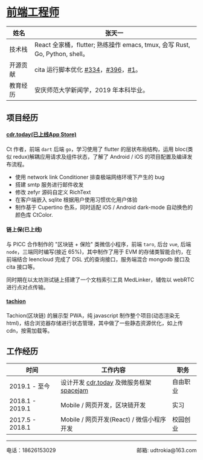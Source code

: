
# [前端工程师](https://github.com/clearloop)

| 姓名     | 张天一                                                                                                                                                                           |
| -------- | ------------------------------------------------------------                                                                                                                     |
| 技术栈   | React 全家桶，flutter; 熟练操作 emacs, tmux, 会写 Rust, Go, Python, shell。                                                                                                      |
| 开源贡献 | cita 运行脚本优化 [#334](https://github.com/cryptape/cita/pull/334)，[#396](https://github.com/cryptape/cita/pull/396)，[#1](https://github.com/cryptape/homebrew-cita/pull/1)。 |
| 教育经历 | 安庆师范大学新闻学，2019 年本科毕业。                                                                                                                                            |



## 项目经历

#### [cdr.today(已上线App Store)](https://cdr-today.github.io/intro/)

Ct 作者，前端 `dart` 后端 `go`，学习使用了 flutter 的层状布局结构，运用 bloc(类似 redux)解耦应用请求及组件状态，了解了 Android / iOS 的项目配置及编译发布流程。

+ 使用 network link Conditioner 排查极端网络环境下产生的 bug
+ 搭建 smtp 服务进行邮件收发
+ 修改 zefyr 源码自定义 RichText
+ 在客户端嵌入 sqlite 根据用户使用习惯优化用户体验
+ 制作基于 Cupertino 色系，同时适配 iOS / Android dark-mode 自动换色的颜色库 CtColor.



#### 链上保(已上线)

与 PICC 合作制作的 "区块链 + 保险" 类微信小程序，前端 `taro`, 后台 `vue`, 后端 `node`，三端同时编写(接近 65%)，其中制作了用于 EVM 的存储类智能合约，在前端结合 leencloud 完成了 DSL 式的查询接口，服务端混合 mongodb 接口及 cita 接口等。

同时期在以太坊测试链上搭建了一个文档索引工具 MedLinker，辅佐以 webRTC 进行点对点传输。



#### [tachion](https://quirky-perlman-c30b6a.netlify.com)

Tachion(区块链) 的展示型 PWA，纯 javascript 制作整个项目(动态渲染无html)，结合浏览器存储进行状态管理，其中做了一些静态资源优化，如上传 cdn，按需加载等。



## 工作经历

| 时间            | 工作内容                                                     | 职务     |
| --------------- | ------------------------------------------------------------ | -------- |
| 2019.1 - 至今   | 设计开发 [cdr.today](https://cdr-today.github.io/intro/) 及微服务框架 [spacejam](https://crates.io/crates/spacejam) | 自由职业 |
| 2018.1 - 2019.1 | Mobile / 网页开发，区块链开发                                | 实习     |
| 2017.5 - 2018.1 | Mobile / 网页开发(React) / 微信小程序开发                    | 校园创业 |



---

<div style='display: flex; justify-content: space-between;'>
  <div>电话：18626153029 </div>
  <div>邮箱: udtrokia@163.com </div>
</div>
